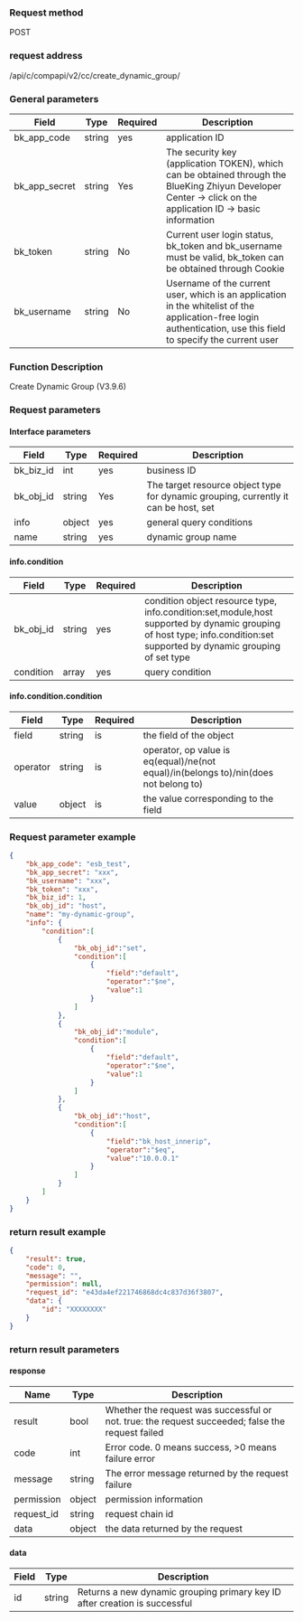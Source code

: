 ### Request method

POST


### request address

/api/c/compapi/v2/cc/create_dynamic_group/


### General parameters

| Field | Type | Required | Description |
|-----------|------------|--------|------------|
| bk_app_code | string | yes | application ID |
| bk_app_secret| string | Yes | The security key (application TOKEN), which can be obtained through the BlueKing Zhiyun Developer Center -> click on the application ID -> basic information |
| bk_token | string | No | Current user login status, bk_token and bk_username must be valid, bk_token can be obtained through Cookie |
| bk_username | string | No | Username of the current user, which is an application in the whitelist of the application-free login authentication, use this field to specify the current user |


### Function Description

Create Dynamic Group (V3.9.6)

### Request parameters



#### Interface parameters

| Field | Type | Required | Description |
|-----------|------------|--------|------------|
| bk_biz_id | int | yes | business ID |
| bk_obj_id | string | Yes | The target resource object type for dynamic grouping, currently it can be host, set |
| info | object | yes | general query conditions |
| name | string | yes | dynamic group name |

#### info.condition

| Field | Type | Required | Description |
|-----------|------------|--------|------------|
| bk_obj_id | string | yes | condition object resource type, info.condition:set,module,host supported by dynamic grouping of host type; info.condition:set supported by dynamic grouping of set type |
| condition | array | yes | query condition |

#### info.condition.condition

| Field | Type | Required | Description |
|-----------|------------|--------|------------|
| field | string | is | the field of the object |
| operator | string | is | operator, op value is eq(equal)/ne(not equal)/in(belongs to)/nin(does not belong to) |
| value | object | is | the value corresponding to the field |

### Request parameter example

```json
{
    "bk_app_code": "esb_test",
    "bk_app_secret": "xxx",
    "bk_username": "xxx",
    "bk_token": "xxx",
    "bk_biz_id": 1,
    "bk_obj_id": "host",
    "name": "my-dynamic-group",
    "info": {
    	"condition":[
    		{
    			"bk_obj_id":"set",
    			"condition":[
    				{
    					"field":"default",
    					"operator":"$ne",
    					"value":1
    				}
    			]
    		},
    		{
    			"bk_obj_id":"module",
    			"condition":[
    				{
    					"field":"default",
    					"operator":"$ne",
    					"value":1
    				}
    			]
    		},
    		{
    			"bk_obj_id":"host",
    			"condition":[
    				{
    					"field":"bk_host_innerip",
    					"operator":"$eq",
    					"value":"10.0.0.1"
    				}
    			]
    		}
    	]
    }
}
```

### return result example
```json
{
    "result": true,
    "code": 0,
    "message": "",
    "permission": null,
    "request_id": "e43da4ef221746868dc4c837d36f3807",
    "data": {
        "id": "XXXXXXXX"
    }
}
```

### return result parameters
#### response

| Name | Type | Description |
| ------- | ------ | ------------------------------------- |
| result | bool | Whether the request was successful or not. true: the request succeeded; false the request failed |
| code | int | Error code. 0 means success, >0 means failure error |
| message | string | The error message returned by the request failure |
| permission | object | permission information |
| request_id | string | request chain id |
| data | object | the data returned by the request |

#### data

| Field | Type | Description |
|--------|-------|-----------|
| id | string | Returns a new dynamic grouping primary key ID after creation is successful |
